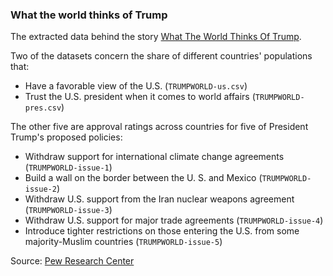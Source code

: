 ### What the world thinks of Trump

The extracted data behind the story [What The World Thinks Of Trump](https://fivethirtyeight.com/features/what-the-world-thinks-of-trump/).

Two of the datasets concern the share of different countries' populations that:

* Have a favorable view of the U.S. (`TRUMPWORLD-us.csv`)
* Trust the U.S. president when it comes to world affairs (`TRUMPWORLD-pres.csv`)

The other five are approval ratings across countries for five of President Trump's proposed policies:

* Withdraw support for international climate change agreements (`TRUMPWORLD-issue-1`)
* Build a wall on the border between the U. S. and Mexico (`TRUMPWORLD-issue-2`)
* Withdraw U.S. support from the Iran nuclear weapons agreement (`TRUMPWORLD-issue-3`)
* Withdraw U.S. support for major trade agreements (`TRUMPWORLD-issue-4`)
* Introduce tighter restrictions on those entering the U.S. from some majority-Muslim countries (`TRUMPWORLD-issue-5`)

Source: [Pew Research Center](http://www.pewresearch.org/fact-tank/2017/07/17/9-charts-on-how-the-world-sees-trump/)
